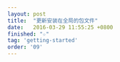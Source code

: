 ```yaml
---
layout: post
title:  "更新安装在全局的包文件"
date:   2016-03-29 11:55:25 +0800
finished: "☆"
tag: 'getting-started'
order: '09'
---
```

